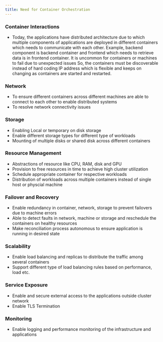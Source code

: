 ```yaml
---
title: Need for Container Orchestration
---
```


### Container Interactions
- Today, the applications have distributed architecture due to which multiple components of applications are deployed in
different containers which needs to  communicate with each other. Example, backend component is backend container and frontend which
needs to retrieve data is in frontend container. It is uncommon for containers or machines to fail due to unexpected issues
So, the containers must be discoverable instead of hard coding IP address which is flexible and keeps on changing as containers 
are started and restarted.
  
### Network
- To ensure different containers across different machines are able to connect to each other to enable distributed systems
- To resolve network connectivity issues

### Storage
- Enabling Local or temporary on disk storage 
- Enable different storage types for different type of workloads
- Mounting of multiple disks or shared disk across different containers

### Resource Management
- Abstractions of resource like CPU, RAM, disk and GPU
- Provision to free resources in time to achieve high cluster utilization
- Schedule appropriate container for respective workloads
- Distribution of workloads across multiple containers instead of single host or physcial machine

### Failover and Recovery
- Enable redundancy in container, network, storage to prevent failovers due to machine errors
- Able to detect faults in network, machine or storage and reschedule the containers on healthy resources
- Make reconciliation process autonomous to ensure application is running in desired state

### Scalability
- Enable load balancing and replicas to distribute the traffic among several containers
- Support different type of load balancing rules based on performance, load etc.

### Service Exposure
- Enable and secure external access to the applications outside cluster network
- Enable TLS Termination

### Monitoring
- Enable logging and performance monitoring of the infrastructure and applications



